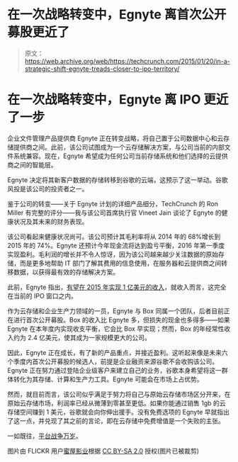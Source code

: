 # 在一次战略转变中，Egnyte 离首次公开募股更近了 

> 原文：<https://web.archive.org/web/https://techcrunch.com/2015/01/20/in-a-strategic-shift-egnyte-treads-closer-to-ipo-territory/>

# 在一次战略转变中，Egnyte 离 IPO 更近了一步

企业文件管理产品提供商 Egnyte 正在转变战略，将自己置于公司数据中心和云存储提供商之间。此前，该公司试图成为一个云存储解决方案，与公司当前的内部文件系统兼容。现在，Egnyte 希望成为任何公司当前存储系统和他们选择的云提供商之间的智能层。

Egnyte 决定将其新客户数据的存储转移到谷歌的云端，这预示了这一举动。谷歌风投是该公司的投资者之一。

鉴于公司的转变——关于 Egnyte 计划的详细产品细分，TechCrunch 的 Ron Miller 有完整的评分——我与该公司首席执行官 Vineet Jain 谈论了 Egnyte 的健康状况及其未来的财务表现。

该公司看起来健康状况尚可。该公司预计其毛利率将从 2014 年的 68%增长到 2015 年的 74%。Egnyte 还预计今年现金流将达到盈亏平衡，2016 年第一季度实现盈利。毛利润的增长并不令人惊讶，因为该公司越来越少关注数据的原始存储，而是更多地帮助 IT 部门了解其费用的信息使用，在服务器和云提供商之间转移数据，以获得最有效的存储解决方案。

此前，Egnyte 指出，[有望在 2015 年实现 1 亿美元的收入](https://web.archive.org/web/20221006184143/https://beta.techcrunch.com/2014/03/13/egnyte-ceo-vineet-jain-talks-cloud-storage-boxs-ipo-and-going-head-to-head-with-microsoft/)，就收入而言，这完全在当前的 IPO 窗口之内。

作为云存储和企业生产力领域的一员，Egnyte 与 Box 同属一个团队，后者目前正在进行首次公开募股。Box 的收入比 Egnyte 多，但损失的现金也多得多——如果 Egnyte 在本年度内实现收支平衡，它会比 Box 早实现；然而，Box 的年经常性收入约为 2.4 亿美元，使其成为一家规模更大的公司。

因此，Egnyte 正在成长，有了新的产品重点，并接近盈利。这听起来像是未来六个季度内首次公开募股的候选人，前提是企业融资来源谷歌不会收购该公司。Egnyte 正在努力通过登陆企业级客户来建立自己的业务，谷歌本身希望将这一群体转化为其存储、计算和生产力工具。Egnyte 可能会在市场上占优势。

然而，就目前而言，该公司似乎满足于努力将自己与原始云存储市场区分开来，在原始云存储市场，利润率已经从微薄到零甚至更低。如果你能通过销售 1gb 的云存储空间赚到 1 美元，谷歌就会向你伸出援手。没有免费选项的 Egnyte 早就指出了这一点，并兑现了其之前的言论，即在云存储中免费增值是一个失败的主张。

一如既往，[平台战争万岁](https://web.archive.org/web/20221006184143/https://beta.techcrunch.com/2014/06/05/the-platform-wars/)。

图片由 FLICKR 用户[蜜屋影业](https://web.archive.org/web/20221006184143/https://www.flickr.com/photos/honeyhousefilms/6340406320/in/photolist-dmjSdA-aEheUm-7oFU8a-84o2ER-9RqBfq-9zbjDz-6EkSKG-4PVqwm-7oFYrc-7u8sVQ-ehyhPC-csMQXb-6Xw3Mq-abA2T4-4nXfwv-gfhJ8h-7oFYoX-8esaXa-fKWAni-bqEBgu-35YkUG-2CP9P-6Xw3vL-4nvqBz-9RQkdN-abCSpq-d2hjzJ-yqcg-ntS23C-84r6Mo-6MUZEZ-2PMvP5-bzm3vU-6mptyQ-cRMaCq-8ao5y-mWQaAC-fQrC1H-fQrwAt-akiviQ-ayhNZh-cchBz-gmpTob-b6wkkP-abA2Wp-6Ekjid-2SeRXT-6Xw3Dq-8Mgvw6-3SvhB)根据 [CC BY-SA 2.0](https://web.archive.org/web/20221006184143/http://creativecommons.org/licenses/by/2.0/) 授权(图片已被裁剪)